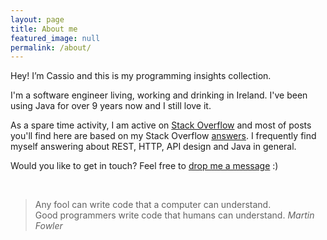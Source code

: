 ```yaml
---
layout: page
title: About me
featured_image: null
permalink: /about/
---
```


Hey! I’m Cassio and this is my programming insights collection.

I'm a software engineer living, working and drinking in Ireland. I've been using Java for over 9 years now and I still love it.

As a spare time activity, I am active on [Stack Overflow][stackoverflow] and most of posts you'll find here are based on my Stack Overflow [answers][stackoverflow.answers]. I frequently find myself answering about REST, HTTP, API design and Java in general.

Would you like to get in touch? Feel free to [drop me a message][contact] :)

<br/>

>Any fool can write code that a computer can understand. <br />
>Good programmers write code that humans can understand. <cite>Martin Fowler</cite>


  [contact]: /contact
  [stackoverflow]: https://stackoverflow.com/u/1426227
  [stackoverflow.answers]: https://stackoverflow.com/search?q=is%3Aanswer+user%3A1426227